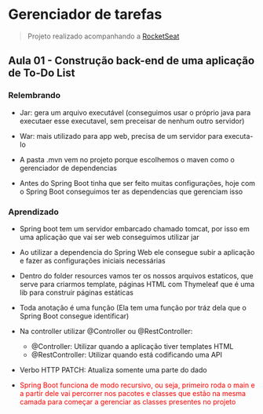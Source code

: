 # Gerenciador de tarefas
> Projeto realizado acompanhando a <a href="https://app.rocketseat.com.br/">RocketSeat</a>

## Aula 01 - Construção back-end de uma aplicação de To-Do List

### Relembrando

- Jar: gera um arquivo executável (conseguimos usar o próprio java para executaer esse executavel, sem preceisar de
  nenhum outro servidor)

- War: mais utilizado para app web, precisa de um servidor para executa-lo

- A pasta .mvn vem no projeto porque escolhemos o maven como o gerenciador de dependencias

- Antes do Spring Boot tinha que ser feito muitas configurações, hoje com o Spring Boot conseguimos ter as dependencias
  que gerenciam isso

### Aprendizado

- Spring boot tem um servidor embarcado chamado tomcat, por isso em uma aplicação que vai ser web conseguimos utilizar
  jar

- Ao utilizar a dependencia do Spring Web ele consegue subir a aplicação e fazer as configurações iniciais necessárias

- Dentro do folder resources vamos ter os nossos arquivos estaticos, que serve para criarmos template, páginas HTML com
  Thymeleaf que é uma lib para construir páginas estáticas

- Toda anotação é uma função (Ela tem uma função por tráz dela que o Spring Boot consegue identificar)

- Na controller utilizar @Controller ou @RestController:
    - @Controller: Utilizar quando a aplicação tiver templates HTML
    - @RestController: Utilizar quando está codificando uma API

- Verbo HTTP PATCH: Atualiza somente uma parte do dado

- <p style ="color:red">Spring Boot funciona de modo recursivo, ou seja, primeiro roda o main e a partir dele vai percorrer nos pacotes e
  classes que estão na mesma camada para começar a gerenciar as classes presentes no projeto</p>